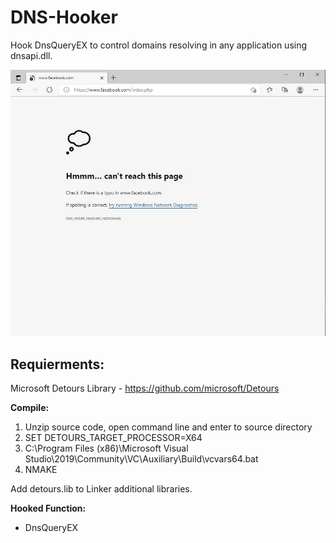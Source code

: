 # DNS-Hooker
Hook DnsQueryEX to control domains resolving in any application using dnsapi.dll.

![alt text](https://raw.githubusercontent.com/proxytype/DNS-Hooker/main/dnshooker.JPG)

## Requierments:
Microsoft Detours Library - https://github.com/microsoft/Detours

**Compile:**
1. Unzip source code, open command line and enter to source directory
2. SET DETOURS_TARGET_PROCESSOR=X64
3. C:\Program Files (x86)\Microsoft Visual Studio\2019\Community\VC\Auxiliary\Build\vcvars64.bat
4. NMAKE

Add detours.lib to Linker additional libraries.

**Hooked Function:**
- DnsQueryEX <br>
